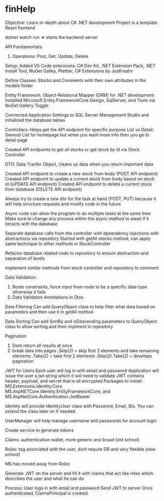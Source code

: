 # finHelp
Objective: Learn in-depth about C# .NET development
Project is a template React frontend 

dotnet watch run => starts the backend server

API Fundamentals:
1. Operations: Post, Get, Update, Delete

Setup:
Added VS Code extensions: C# Dev Kit, .NET Extension Pack, .NET Install Tool, NuGet Galley, Prettier, C# Extensions by JosKreativ

Define Classes: Stocks and Comments with their own attributes in the models folder

Entity Framework: Object-Relational Mapper (ORM) for .NET development
Installed Microsoft.Entity.FrameworkCore.Design, SqlServer, and Tools via NuGet Gallery Toggle

Connected Application Settings to SQL Server Management Studio and initialized the database tables

Controllers: Helps get the API endpoint for specific purpose
List vs Detail: General List for homepage but when you want more info then you go to detail page

Created API endpoints to get all stocks or get stock by id via Stock Controller

DTO: Data Tranfer Object, cleans up data when you return important data

Created API endpoint to create a new stock from body (POST API endpoint)
Created API endpoint to update a current stock from body based on stock id (UPDATE API endpoint)
Created API endpoint to delete a current stock from database (DELETE API endpoint)

Always try to create a new dto for the task at hand (POST, PUT) because it will help structure requests and modify code in the future

Async code can allow the program to do multiple tasks at the same time
Make sure to change any process within the async method to await if it iteracts with the database

Separate database calls from the controller with dpeendency injections with abstractions via repository
Started with getAll stocks method, can apply same technique to other methods in StockController

Refactor database related code to repository to ensure abstraction and separation of levels

Implement similar methods from stock controller and repository to comment

Data Validation:
1. Route constraints, force input from route to be a specific data type otherwise it fails
2. Data Validation Annotations in Dtos

Data Filtering
Can add QueryObject class to help filter what data based on parameters and then use it in getAll method

Data Sorting
Can add SortBy and isDescending parameters to QueryObject class to allow sorting and then implment in repository

Pagination
1. Dont return all results at once 
2. break data into pages
.Skip(2) = skip first 2 elements and take remaining elements
.Take(2) = take first 2 elements
.Skip(2).Take(2) = develops pagination 

JWT for Users
Each user will log in with email and password
Application will issue the user a jwt string which it will need to validate
JWT contains header, payload, and secret that is all encrypted
Packages to install: MS.Extensions.Identity.Core, MS.AspNETCore.Identity.EntityFrameworkCore, and MS.AspNetCore.Authentication.JwtBearer

Identity will provide IdentityUser class with Password, Email, Bio. You can extend the class later on if needed.

UserManager will help manage username and passwords for account login

Create service to generate tokens

Claims: authentication wallet, more generic and broad (old school)

Roles: tag associated with the user, dont require DB and very flexible (new school)

MS has moved away from Roles

Generate JWT on the server and fill it with claims that act like roles which describes the user and what he can do

Process:
User logs in with email and password
Send JWT to server
Once authenticated, ClaimsPrincipal is created
